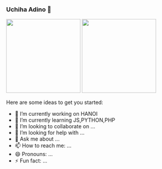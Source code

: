 ### Uchiha Adino 👋
<p float="left">
  <img src="https://media.giphy.com/media/ZL2iRxhnDwtSE/giphy.gif" width="200">
  <img src="https://media.tenor.com/images/450e6624ff3549a7ae5aaaf860dd7833/tenor.gif" width="200">
</p>


Here are some ideas to get you started:

- 🔭 I’m currently working on HANOI
- 🌱 I’m currently learning JS,PYTHON,PHP
- 👯 I’m looking to collaborate on ...
- 🤔 I’m looking for help with ...
- 💬 Ask me about ...
- 📫 How to reach me: ...
- 😄 Pronouns: ...
- ⚡ Fun fact: ...
